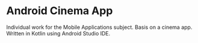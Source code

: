 # Android Cinema App
Individual work for the Mobile Applications subject. Basis on a cinema app. Written in Kotlin using Android Studio IDE.
